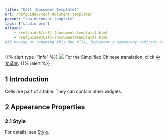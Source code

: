 ```yaml
---
title: "Cell (Document Template)"
url: /refguide8/cell-document-template/
parent: "row-document-template"
tags: ["studio pro"]
aliases:
    - /refguide8/cell-(document-template).html
    - /refguide8/Cell+(document+template).html
#If moving or renaming this doc file, implement a temporary redirect and let the respective team know they should update the URL in the product. See Mapping to Products for more details.
---
```


{{% alert type="info" %}}
<img src="attachments/chinese-translation/china.png" style="display: inline-block; margin: 0" /> For the Simplified Chinese translation, click [中文译文](https://cdn.mendix.tencent-cloud.com/documentation/refguide8/cell-document-template.pdf).
{{% /alert %}}

## 1 Introduction

Cells are part of a table. They can contain other widgets.

## 2 Appearance Properties

### 2.1 Style

For details, see [Style](/refguide/style/).
